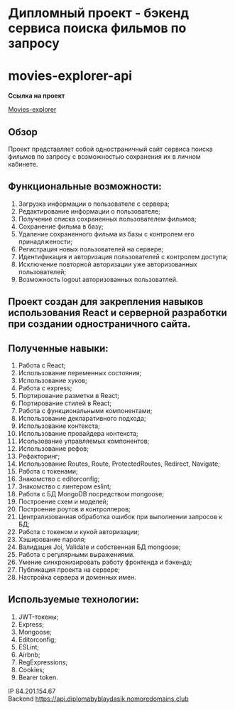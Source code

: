  # Дипломный проект - бэкенд сервиса поиска фильмов по запросу
 # movies-explorer-api

 **Ссылка на проект**

[Movies-explorer](https://diplomabyblaydasik.nomoredomains.club)

## Обзор

Проект представляет собой одностраничный сайт сервиса поиска фильмов по запросу с возможностью сохранения их в личном кабинете.

## Функциональные возможности:
1. Загрузка информации о пользователе с сервера;
2. Редактирование информации о пользователе;
3. Получение списка сохраненных пользователем фильмов;
4. Сохранение фильма в базу;
5. Удаление сохраненного фильма из базы с контролем его принадлжености;
6. Регистрация новых пользователей на сервере;
7. Идентификация и авторизация пользователей с контролем доступа;
8. Исключение повторной авторизации уже авторизованных пользователей;
9. Возможность logout авторизованных пользоватлей.

## Проект создан для закрепления навыков использования React и серверной разработки при создании одностраничного сайта.

## Полученные навыки:
1. Работа с React;
2. Использование переменных состояния;
3. Использование хуков;
4. Работа с express;
5. Портирование разметки в React;
7. Портирование стилей в React;
8. Работа с функциональными компонентами;
9. Использование декларативного подхода;
10. Использование контекста;
11. Использование провайдера контекста;
12. Исользование управляемых компонентов;
13. Использование рефов;
14. Рефакторинг;
15. Использование Routes, Route, ProtectedRoutes, Redirect, Navigate;
16. Работа с токенами;
17. Знакомство с editorconfig;
18. Знакомство с линтером eslint;
19. Работа с БД MongoDB посредством mongoose;
20. Построение схем и моделей;
21. Построение роутов и контроллеров;
22. Централизованная обработка ошибок при выполнении запросов к БД;
23. Работа с токеном и кукой авторизации;
24. Хэширование пароля;
25. Валидация Joi, Validate и собственная БД mongoose;
26. Работа с регулярными выражениями.
27. Умение синхронизировать работу фронтенда и бэкенда;
28. Публикация проекта на сервере;
30. Настройка сервера и доменных имен.

## Используемые технологии:
1. JWT-токены;
2. Express;
3. Mongoose;
4. Editorconfig;
5. ESLint;
6. Airbnb;
7. RegExpressions;
8. Cookies;
9. Bearer token.

IP 84.201.154.67  
Backend https://api.diplomabyblaydasik.nomoredomains.club  
